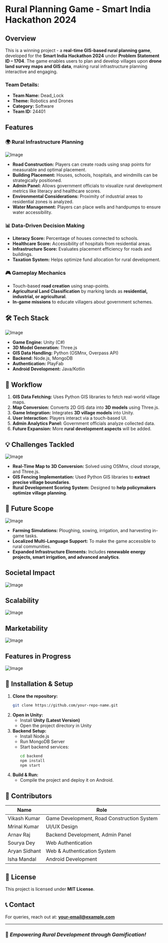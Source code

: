 # Rural Planning Game - Smart India Hackathon 2024

## Overview
This is a winning project - a **real-time GIS-based rural planning game**, developed for the **Smart India Hackathon 2024** under **Problem Statement ID – 1704**. The game enables users to plan and develop villages upon **drone land survey maps and GIS data**, making rural infrastructure planning interactive and engaging.

### Team Details:
- **Team Name:** Dead_Lock
- **Theme:** Robotics and Drones
- **Category:** Software
- **Team ID:** 24401

## Features
### 🌍 **Rural Infrastructure Planning**
![Image](https://github.com/user-attachments/assets/a377d244-4d20-4acc-8755-f56d049a9e68)
- **Road Construction:** Players can create roads using snap points for measurable and optimal placement.
- **Building Placement:** Houses, schools, hospitals, and windmills can be strategically positioned.
- **Admin Panel:** Allows government officials to visualize rural development metrics like literacy and healthcare scores.
- **Environmental Considerations:** Proximity of industrial areas to residential zones is analyzed.
- **Water Management:** Players can place wells and handpumps to ensure water accessibility.

### 📊 **Data-Driven Decision Making**
- **Literacy Score:** Percentage of houses connected to schools.
- **Healthcare Score:** Accessibility of hospitals from residential areas.
- **Infrastructure Score:** Evaluates placement efficiency for roads and buildings.
- **Taxation System:** Helps optimize fund allocation for rural development.

### 🎮 **Gameplay Mechanics**
- Touch-based **road creation** using snap-points.
- **Agricultural Land Classification** by marking lands as **residential, industrial, or agricultural**.
- **In-game missions** to educate villagers about government schemes.

## 🛠 Tech Stack
![Image](https://github.com/user-attachments/assets/e617c040-9816-4d67-9d75-17f434eb69fa)
- **Game Engine:** Unity (C#)
- **3D Model Generation:** Three.js
- **GIS Data Handling:** Python (OSMnx, Overpass API)
- **Backend:** Node.js, MongoDB
- **Authentication:** PlayFab
- **Android Development:** Java/Kotlin

## 🔄 Workflow
1. **GIS Data Fetching:** Uses Python GIS libraries to fetch real-world village maps.
2. **Map Conversion:** Converts 2D GIS data into **3D models** using Three.js.
3. **Game Integration:** Integrates **3D village models** into Unity.
4. **User Interaction:** Players interact via a touch-based UI.
5. **Admin Analytics Panel:** Government officials analyze collected data.
6. **Future Expansion:** More **rural development aspects** will be added.

## 💡 Challenges Tackled
![Image](https://github.com/user-attachments/assets/227bf255-935f-452f-b9f4-330859d81d6c)
- **Real-Time Map to 3D Conversion:** Solved using OSMnx, cloud storage, and Three.js.
- **GIS Fencing Implementation:** Used Python GIS libraries to **extract precise village boundaries**.
- **Rural Development Scoring System:** Designed to **help policymakers optimize village planning**.

## 🚀 Future Scope
![Image](https://github.com/user-attachments/assets/ab7eba19-d2e7-4726-92a2-a045049b5763)
- **Farming Simulations:** Ploughing, sowing, irrigation, and harvesting in-game tasks.
- **Localized Multi-Language Support:** To make the game accessible to rural communities.
- **Expanded Infrastructure Elements:** Includes **renewable energy projects, smart irrigation, and advanced analytics**.

##  Societal Impact
![Image](https://github.com/user-attachments/assets/4268dc49-5459-4b33-9b5d-3039a5ea50f7)

## Scalability 
![Image](https://github.com/user-attachments/assets/ecd961e6-ba88-44f0-a243-f04153f0d8f2)

## Marketability 
![Image](https://github.com/user-attachments/assets/2922f66d-7b63-4c8a-821a-d119815a5479)

## Features in Progress
![Image](https://github.com/user-attachments/assets/a6b9bc4e-273e-495a-8afa-80671ca05448)


## 📌 Installation & Setup
1. **Clone the repository:**
   ```bash
   git clone https://github.com/your-repo-name.git
   ```
2. **Open in Unity:**
   - Install **Unity (Latest Version)**
   - Open the project directory in Unity
3. **Backend Setup:**
   - Install Node.js
   - Run MongoDB Server
   - Start backend services:
     ```bash
     cd backend
     npm install
     npm start
     ```
4. **Build & Run:**
   - Compile the project and deploy it on Android.

## 🤝 Contributors
| Name | Role |
|------|------|
| Vikash Kumar | Game Development, Road Construction System |
| Mrinal Kumar | UI/UX Design |
| Arnav Raj | Backend Development, Admin Panel |
| Sourya Dey | Web Authentication |
| Aryan Sidhant | Web & Authentication System |
| Isha Mandal | Android Development |

## 📜 License
This project is licensed under **MIT License**.

## 📞 Contact
For queries, reach out at: **your-email@example.com**

---
### 🎯 *Empowering Rural Development through Gamification!*


